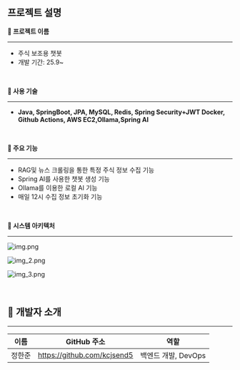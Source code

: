 ## 프로젝트 설명

**📝 프로젝트 이름**

---
- 주식 보조용 챗봇
- 개발 기간: 25.9~

<br>

**🎯 사용 기술**

---
- **Java, SpringBoot, JPA, MySQL, Redis, Spring Security+JWT Docker, Github Actions, AWS EC2,Ollama,Spring AI**
  
<br>

**🎯 주요 기능**

---
- RAG및 뉴스 크롤링을 통한 특정 주식 정보 수집 기능
- Spring AI를 사용한 챗봇 생성 기능
- Ollama를 이용한 로컬 AI 기능
- 매일 12시 수집 정보 초기화 기능

<br>

**🚀 시스템 아키텍처**

---
![img.png](src/main/resources/static/images/img.png)

![img_2.png](src/main/resources/static/images/img_2.png)

![img_3.png](src/main/resources/static/images/img_3.png)

<br>

## 👥 개발자 소개

---

| 이름  | GitHub 주소                        | 역할             |
|-----|----------------------------------|----------------|
| 정한준 | https://github.com/kcjsend5      | 백엔드 개발, DevOps |





